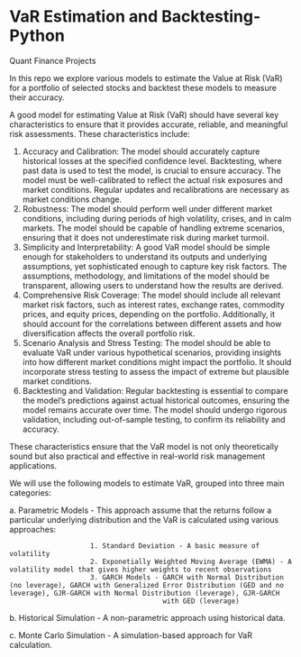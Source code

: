 # VaR Estimation and Backtesting-Python
Quant Finance Projects 

In this repo we explore various models to estimate the Value at Risk (VaR) for a portfolio of selected stocks and backtest these models to measure their accuracy.

A good model for estimating Value at Risk (VaR) should have several key characteristics to ensure that it provides accurate, reliable, and meaningful risk assessments. These characteristics include:

1. Accuracy and Calibration: The model should accurately capture historical losses at the specified confidence level. Backtesting, where past data is used to test the model, is crucial to ensure accuracy. The model must be well-calibrated to reflect the actual risk exposures and market conditions. Regular updates and recalibrations are necessary as market conditions change.
2. Robustness: The model should perform well under different market conditions, including during periods of high volatility, crises, and in calm markets. The model should be capable of handling extreme scenarios, ensuring that it does not underestimate risk during market turmoil.
3. Simplicity and Interpretability: A good VaR model should be simple enough for stakeholders to understand its outputs and underlying assumptions, yet sophisticated enough to capture key risk factors. The assumptions, methodology, and limitations of the model should be transparent, allowing users to understand how the results are derived.
4. Comprehensive Risk Coverage: The model should include all relevant market risk factors, such as interest rates, exchange rates, commodity prices, and equity prices, depending on the portfolio. Additionally, it should account for the correlations between different assets and how diversification affects the overall portfolio risk.
5. Scenario Analysis and Stress Testing: The model should be able to evaluate VaR under various hypothetical scenarios, providing insights into how different market conditions might impact the portfolio. It should incorporate stress testing to assess the impact of extreme but plausible market conditions.
6. Backtesting and Validation: Regular backtesting is essential to compare the model’s predictions against actual historical outcomes, ensuring the model remains accurate over time. The model should undergo rigorous validation, including out-of-sample testing, to confirm its reliability and accuracy.

These characteristics ensure that the VaR model is not only theoretically sound but also practical and effective in real-world risk management applications.

We will use the following models to estimate VaR, grouped into three main categories:

a. Parametric Models - This approach assume that the returns follow a particular underlying distribution and the VaR is calculated using various approaches: 

                        1. Standard Deviation - A basic measure of volatility
                        2. Exponetially Weighted Moving Average (EWMA) - A volatility model that gives higher weights to recent observations
                        3. GARCH Models - GARCH with Normal Distribution (no leverage), GARCH with Generalized Error Distribution (GED and no leverage), GJR-GARCH with Normal Distribution (leverage), GJR-GARCH
                                          with GED (leverage)
                                          
b. Historical Simulation - A non-parametric approach using historical data.

c. Monte Carlo Simulation - A simulation-based approach for VaR calculation.




